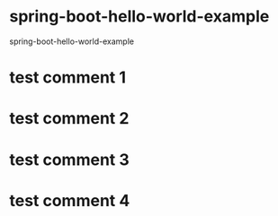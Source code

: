 # spring-boot-hello-world-example
spring-boot-hello-world-example


# test comment 1

# test comment 2

# test comment 3

# test comment 4
